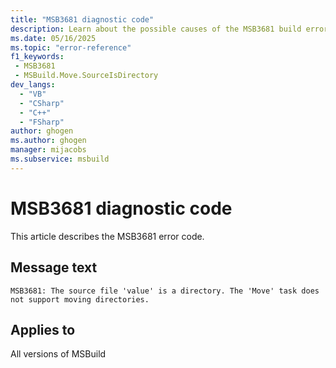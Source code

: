 ```yaml
---
title: "MSB3681 diagnostic code"
description: Learn about the possible causes of the MSB3681 build error, and get troubleshooting tips.
ms.date: 05/16/2025
ms.topic: "error-reference"
f1_keywords:
 - MSB3681
 - MSBuild.Move.SourceIsDirectory
dev_langs:
  - "VB"
  - "CSharp"
  - "C++"
  - "FSharp"
author: ghogen
ms.author: ghogen
manager: mijacobs
ms.subservice: msbuild
---
```


# MSB3681 diagnostic code

<!-- :::ErrorDefinitionDescription::: -->
<!-- :::editable-content name="introDescription"::: -->
This article describes the MSB3681 error code.
<!-- :::editable-content-end::: -->

## Message text

<!-- :::editable-content name="messageText"::: -->
`MSB3681: The source file 'value' is a directory. The 'Move' task does not support moving directories.`
<!-- :::editable-content-end::: -->
<!-- MSB3681: The source file "{0}" is a directory. The "Move" task does not support moving directories. -->

<!-- :::editable-content name="postOutputDescription"::: -->
<!--
{StrBegin="MSB3681: "}
-->
<!-- :::editable-content-end::: -->
<!-- :::ErrorDefinitionDescription-end::: -->

## Applies to

All versions of MSBuild
